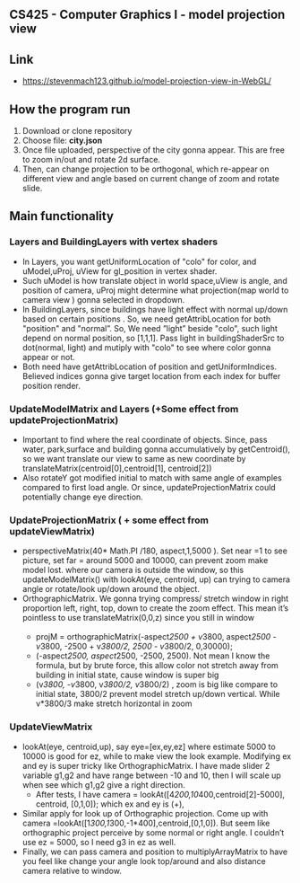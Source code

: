 ##  CS425 - Computer Graphics I - model projection view

## Link
  - https://stevenmach123.github.io/model-projection-view-in-WebGL/
## How the program run  
  1. Download or clone repository
  2. Choose file: **city.json**
  3. Once file uploaded, perspective of the city  gonna appear. This are free to zoom in/out and rotate 2d surface. 
  4. Then, can change projection to be orthogonal, which re-appear on different view and angle  based on  current change of zoom and rotate slide. 

## Main functionality 
  ### Layers  and BuildingLayers with vertex shaders 
   - In Layers, you want getUniformLocation of "colo" for color, and uModel,uProj, uView for gl_position in vertex shader.
   - Such uModel is how translate object in world space,uView is angle, and position of camera, uProj might determine what projection(map world to camera view ) gonna selected in dropdown.
   - In BuildingLayers, since buildings have light effect with normal up/down based on certain positions . So, we need getAttribLocation for both "position" and "normal”. So, We need ”light” beside  "colo", such light depend on normal position, so [1,1,1]. Pass light in buildingShaderSrc to dot(normal, light)  and mutiply with "colo" to see where color gonna appear or not.  
   - Both need have getAttribLocation of position and getUniformIndices. Believed indices gonna give target location from each index  for buffer position render. 
 ### UpdateModelMatrix and  Layers (+Some effect from updateProjectionMatrix)
   - Important to find where the real coordinate of objects. Since, pass water, park,surface and building gonna accumulatively by getCentroid(), so we want translate our view to same as new coordinate by translateMatrix(centroid[0],centroid[1], centroid[2]) 
   - Also rotateY got modified initial to match with same angle of examples compared to first load angle. Or since, updateProjectionMatrix could potentially change eye direction.
 ### UpdateProjectionMatrix  ( + some effect from updateViewMatrix) 
   -  perspectiveMatrix(40* Math.PI /180, aspect,1,5000 ). Set near =1 to see picture, set far = around 5000 and 10000, can prevent zoom make model lost. where our camera is outside the window, so this updateModelMatrix() with lookAt(eye, centroid, up) can trying to camera angle or rotate/look up/down around the object. 
   -   OrthographicMatrix. We gonna trying compress/ stretch  window in right proportion left, right, top, down to create the zoom effect. This mean it’s pointless to use translateMatrix(0,0,z) since you still in window <br/> <br/>
       - projM = orthographicMatrix(-aspect*2500 + v*3800, aspect*2500 - v*3800, -2500 + v*3800/2, 2500 - v*3800/2, 0,30000);
       -   (-aspect*2500, aspect*2500, -2500, 2500). Not mean I know the formula, but by brute force, this allow color not stretch away from building in initial state, cause window is super big
       -   (v*3800, -v*3800, v*3800/2, v*3800/2) , zoom is big like compare to initial state, 3800/2 prevent model stretch up/down vertical. While v*3800/3 make stretch horizontal in zoom 
 
 ### UpdateViewMatrix 
  - lookAt(eye, centroid,up), say eye=[ex,ey,ez] where estimate 5000 to 10000 is good for ez, while to make view the look example. Modifying ex and ey is super tricky like   OrthographicMatrix.  I have made slider 2 variable g1,g2 and have range between -10 and 10, then I will scale up  when see which g1,g2 give a right direction. 
    - After tests, I have  camera  =  lookAt([4*200,10*400,centroid[2]-5000], centroid, [0,1,0]); which ex and ey is (+), 
  - Similar apply for look up of Orthographic projection. Come up with camera =lookAt([1*300,1*300,-1*400],centroid,[0,1,0]). But seem like orthographic project perceive by some normal or right angle. I couldn’t use ez = 5000, so I need g3 in ez as well.
  -  Finally, we can pass camera and position to multiplyArrayMatrix to have you feel like change your angle look top/around and also distance camera relative to window. 
